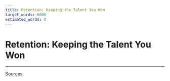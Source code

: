 ```yaml
---
title: Retention: Keeping the Talent You Won
target_words: 6000
estimated_words: 0
---
```


# Retention: Keeping the Talent You Won


---
Sources
